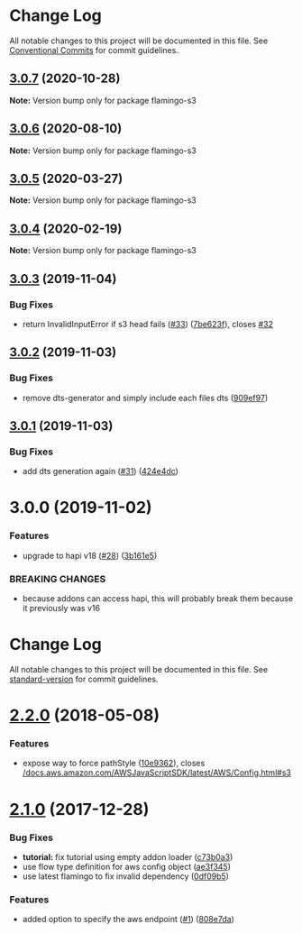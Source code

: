 # Change Log

All notable changes to this project will be documented in this file.
See [Conventional Commits](https://conventionalcommits.org) for commit guidelines.

## [3.0.7](https://github.com/piobyte/flamingo-s3/compare/flamingo-s3@3.0.6...flamingo-s3@3.0.7) (2020-10-28)

**Note:** Version bump only for package flamingo-s3





## [3.0.6](https://github.com/piobyte/flamingo-s3/compare/flamingo-s3@3.0.5...flamingo-s3@3.0.6) (2020-08-10)

**Note:** Version bump only for package flamingo-s3





## [3.0.5](https://github.com/piobyte/flamingo-s3/compare/flamingo-s3@3.0.4...flamingo-s3@3.0.5) (2020-03-27)

**Note:** Version bump only for package flamingo-s3





## [3.0.4](https://github.com/piobyte/flamingo-s3/compare/flamingo-s3@3.0.3...flamingo-s3@3.0.4) (2020-02-19)

**Note:** Version bump only for package flamingo-s3





## [3.0.3](https://github.com/piobyte/flamingo-s3/compare/flamingo-s3@3.0.2...flamingo-s3@3.0.3) (2019-11-04)


### Bug Fixes

* return InvalidInputError if s3 head fails ([#33](https://github.com/piobyte/flamingo-s3/issues/33)) ([7be623f](https://github.com/piobyte/flamingo-s3/commit/7be623f)), closes [#32](https://github.com/piobyte/flamingo-s3/issues/32)





## [3.0.2](https://github.com/piobyte/flamingo-s3/compare/flamingo-s3@3.0.1...flamingo-s3@3.0.2) (2019-11-03)


### Bug Fixes

* remove dts-generator and simply include each files dts ([909ef97](https://github.com/piobyte/flamingo-s3/commit/909ef97))





## [3.0.1](https://github.com/piobyte/flamingo-s3/compare/flamingo-s3@3.0.0...flamingo-s3@3.0.1) (2019-11-03)


### Bug Fixes

* add dts generation again ([#31](https://github.com/piobyte/flamingo-s3/issues/31)) ([424e4dc](https://github.com/piobyte/flamingo-s3/commit/424e4dc))





# 3.0.0 (2019-11-02)


### Features

* upgrade to hapi v18 ([#28](https://github.com/piobyte/flamingo-s3/issues/28)) ([3b161e5](https://github.com/piobyte/flamingo-s3/commit/3b161e5))


### BREAKING CHANGES

* because addons can access hapi, this will probably
break them because it previously was v16





# Change Log

All notable changes to this project will be documented in this file. See [standard-version](https://github.com/conventional-changelog/standard-version) for commit guidelines.

<a name="2.2.0"></a>
# [2.2.0](https://github.com/piobyte/flamingo-s3/compare/v2.1.0...v2.2.0) (2018-05-08)


### Features

* expose way to force pathStyle ([10e9362](https://github.com/piobyte/flamingo-s3/commit/10e9362)), closes [/docs.aws.amazon.com/AWSJavaScriptSDK/latest/AWS/Config.html#s3](https://github.com//docs.aws.amazon.com/AWSJavaScriptSDK/latest/AWS/Config.html/issues/s3)



<a name="2.1.0"></a>
# [2.1.0](https://github.com/piobyte/flamingo-s3/compare/v2.0.1...v2.1.0) (2017-12-28)


### Bug Fixes

* **tutorial:** fix tutorial using empty addon loader ([c73b0a3](https://github.com/piobyte/flamingo-s3/commit/c73b0a3))
* use flow type definition for aws config object ([ae3f345](https://github.com/piobyte/flamingo-s3/commit/ae3f345))
* use latest flamingo to fix invalid dependency ([0df09b5](https://github.com/piobyte/flamingo-s3/commit/0df09b5))


### Features

* added option to specify the aws endpoint ([#1](https://github.com/piobyte/flamingo-s3/issues/1)) ([808e7da](https://github.com/piobyte/flamingo-s3/commit/808e7da))
